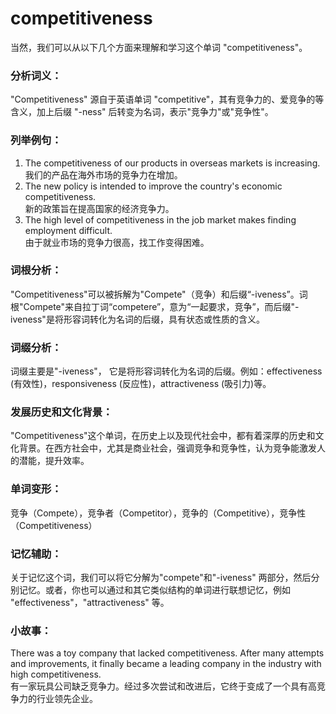 # competitiveness

当然，我们可以从以下几个方面来理解和学习这个单词 "competitiveness"。

  

### 分析词义：

  

"Competitiveness" 源自于英语单词 "competitive"，其有竞争力的、爱竞争的等含义，加上后缀 "-ness" 后转变为名词，表示"竞争力"或"竞争性"。

  

### 列举例句：

  

1.  The competitiveness of our products in overseas markets is increasing.  
    我们的产品在海外市场的竞争力在增加。
2.  The new policy is intended to improve the country's economic competitiveness.  
    新的政策旨在提高国家的经济竞争力。
3.  The high level of competitiveness in the job market makes finding employment difficult.  
    由于就业市场的竞争力很高，找工作变得困难。

  

### 词根分析：

  

"Competitiveness"可以被拆解为"Compete"（竞争）和后缀“-iveness”。词根"Compete"来自拉丁词“competere”，意为“一起要求，竞争”，而后缀"-iveness"是将形容词转化为名词的后缀，具有状态或性质的含义。

  

### 词缀分析：

  

词缀主要是"-iveness"， 它是将形容词转化为名词的后缀。例如：effectiveness (有效性)，responsiveness (反应性)，attractiveness (吸引力)等。

  

### 发展历史和文化背景：

  

"Competitiveness"这个单词，在历史上以及现代社会中，都有着深厚的历史和文化背景。在西方社会中，尤其是商业社会，强调竞争和竞争性，认为竞争能激发人的潜能，提升效率。

  

### 单词变形：

  

竞争（Compete），竞争者（Competitor），竞争的（Competitive），竞争性（Competitiveness）

  

### 记忆辅助：

  

关于记忆这个词，我们可以将它分解为"compete"和"-iveness" 两部分，然后分别记忆。或者，你也可以通过和其它类似结构的单词进行联想记忆，例如 "effectiveness"，"attractiveness" 等。

  

### 小故事：

  

There was a toy company that lacked competitiveness. After many attempts and improvements, it finally became a leading company in the industry with high competitiveness.  
有一家玩具公司缺乏竞争力。经过多次尝试和改进后，它终于变成了一个具有高竞争力的行业领先企业。
